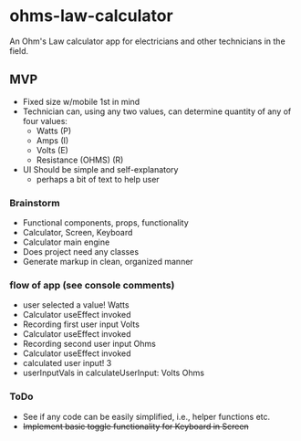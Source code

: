 # ohms-law-calculator

An Ohm's Law calculator app for electricians and other technicians in the field.

## MVP

- Fixed size w/mobile 1st in mind
- Technician can, using any two values, can determine quantity of any of four values:
  - Watts (P)
  - Amps (I)
  - Volts (E)
  - Resistance (OHMS) (R)
- UI Should be simple and self-explanatory
  - perhaps a bit of text to help user

### Brainstorm

- Functional components, props, functionality
- Calculator, Screen, Keyboard
- Calculator main engine
- Does project need any classes
- Generate markup in clean, organized manner

### flow of app (see console comments)

- user selected a value! Watts
- Calculator useEffect invoked
- Recording first user input Volts
- Calculator useEffect invoked
- Recording second user input Ohms
- Calculator useEffect invoked
- calculated user input! 3
- userInputVals in calculateUserInput: Volts Ohms

### ToDo ###
- See if any code can be easily simplified, i.e., helper functions etc.
- ~~Implement basic toggle functionality for Keyboard in Screen~~
